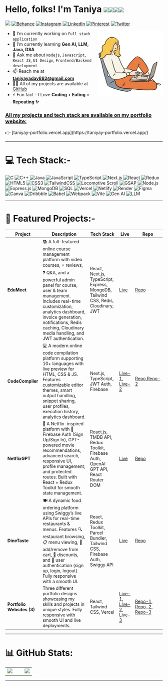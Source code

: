 # Hello, folks! I'm Taniya <img src="https://raw.githubusercontent.com/MartinHeinz/MartinHeinz/master/wave.gif" width="30px"><img src="https://emoji.slack-edge.com/T0172CCPGUW/party-blob/d7253707fa13e9ee.gif" width="30"/><img src="https://emoji.slack-edge.com/T0172CCPGUW/party-blob/d7253707fa13e9ee.gif" width="30"/><img src="https://emoji.slack-edge.com/T0172CCPGUW/party-blob/d7253707fa13e9ee.gif" width="30"/>

 [![](https://visitcountpro.itsvg.in/api?id=Taniya23Y&pretty=true)](https://visitcount.itsvg.in)  [![Behance](https://img.shields.io/badge/Behance-1769ff?logo=behance&logoColor=white)](https://behance.net/https://www.behance.net/23taniyayadav) [![Instagram](https://img.shields.io/badge/Instagram-%23E4405F.svg?logo=Instagram&logoColor=white)](https://instagram.com/https://www.instagram.com/tranquil.taniya_/) [![LinkedIn](https://img.shields.io/badge/LinkedIn-%230077B5.svg?logo=linkedin&logoColor=white)](https://linkedin.com/in/https://www.linkedin.com/in/taniya-yadav-9a4282253/) [![Pinterest](https://img.shields.io/badge/Pinterest-%23E60023.svg?logo=Pinterest&logoColor=white)](https://pinterest.com/https://in.pinterest.com/23taniya/) [![Twitter](https://img.shields.io/badge/Twitter-%231DA1F2.svg?logo=Twitter&logoColor=white)](https://twitter.com/https://twitter.com/FairyTaniya?s=09) 

<img align="right" img src="https://github.com/Taniya23Y/Taniya23Y/blob/main/Right_img.webp" width="210px">

- 🔭  I’m currently working on `Full stack application`  
- 🌱 I’m currently learning **Gen AI, LLM, Java, DSA**  
- 💬 Ask me about `Nodejs`, `Javascript`, `React JS`, `UI Design`, `Frontend/Backend development`  
- 📫 Reach me at **taniyayadav882@gmail.com**  
- 👨‍💻 All of my projects are available at [GitHub](https://github.com/taniya23Y)  
- ⚡ Fun fact - I Love **Coding + Eating + Repeating ✨**  

<h3><u>All my projects and tech stack are available on my portfolio website:</u></h3>  
👉 [taniyay-portfolio.vercel.app](https://taniyay-portfolio.vercel.app/) 

---

# 💻 Tech Stack:-
![C](https://img.shields.io/badge/C-%2300599C.svg?style=for-the-badge&logo=c&logoColor=white) 
![C++](https://img.shields.io/badge/C++-%2300599C.svg?style=for-the-badge&logo=c%2B%2B&logoColor=white)
![Java](https://img.shields.io/badge/Java-%23ED8B00.svg?style=for-the-badge&logo=openjdk&logoColor=white)
![JavaScript](https://img.shields.io/badge/JavaScript-%23323330.svg?style=for-the-badge&logo=javascript&logoColor=%23F7DF1E)
![TypeScript](https://img.shields.io/badge/TypeScript-%23007ACC.svg?style=for-the-badge&logo=typescript&logoColor=white)
![Next.js](https://img.shields.io/badge/Next.js-%23000000.svg?style=for-the-badge&logo=nextdotjs&logoColor=white)
![React](https://img.shields.io/badge/React-%2320232a.svg?style=for-the-badge&logo=react&logoColor=%2361DAFB)
![Redux](https://img.shields.io/badge/Redux-%23593d88.svg?style=for-the-badge&logo=redux&logoColor=white)
![HTML5](https://img.shields.io/badge/HTML5-%23E34F26.svg?style=for-the-badge&logo=html5&logoColor=white)
![CSS3](https://img.shields.io/badge/CSS3-%231572B6.svg?style=for-the-badge&logo=css3&logoColor=white)
![TailwindCSS](https://img.shields.io/badge/TailwindCSS-%2338B2AC.svg?style=for-the-badge&logo=tailwind-css&logoColor=white)
![Locomotive Scroll](https://img.shields.io/badge/Locomotive-%23593d88.svg?style=for-the-badge&logo=Locomotive&logoColor=white)
![GSAP](https://img.shields.io/badge/GSAP-88CE02?style=for-the-badge&logo=greensock&logoColor=white)
![Node.js](https://img.shields.io/badge/Node.js-6DA55F?style=for-the-badge&logo=node.js&logoColor=white)
![Express.js](https://img.shields.io/badge/Express.js-%23404d59.svg?style=for-the-badge&logo=express&logoColor=white)
![MongoDB](https://img.shields.io/badge/MongoDB-%234ea94b.svg?style=for-the-badge&logo=mongodb&logoColor=white)
![SQL](https://img.shields.io/badge/SQL-%23FF9900.svg?style=for-the-badge&logo=postgresql&logoColor=white)
![Vercel](https://img.shields.io/badge/Vercel-%23000000.svg?style=for-the-badge&logo=vercel&logoColor=white)
![Netlify](https://img.shields.io/badge/Netlify-%23000000.svg?style=for-the-badge&logo=netlify&logoColor=#00C7B7)
![Render](https://img.shields.io/badge/Render-%23000000.svg?style=for-the-badge&logo=render&logoColor=white)
![Figma](https://img.shields.io/badge/Figma-%23F24E1E.svg?style=for-the-badge&logo=figma&logoColor=white)
![Canva](https://img.shields.io/badge/Canva-%2300C4CC.svg?style=for-the-badge&logo=Canva&logoColor=white)
![Dribbble](https://img.shields.io/badge/Dribbble-EA4C89?style=for-the-badge&logo=dribbble&logoColor=white)
![Babel](https://img.shields.io/badge/Babel-%23FF9900.svg?style=for-the-badge&logo=Babel&logoColor=white)
![Webpack](https://img.shields.io/badge/Webpack-%238DD6F9.svg?style=for-the-badge&logo=webpack&logoColor=black)
![Vite](https://img.shields.io/badge/Vite-%23646CFF.svg?style=for-the-badge&logo=vite&logoColor=white)
![Gen AI](https://img.shields.io/badge/GenAI-%2300C853.svg?style=for-the-badge&logo=OpenAI&logoColor=white)
![LLM](https://img.shields.io/badge/LLM-%231572B6.svg?style=for-the-badge&logo=ai&logoColor=white)


---

# 🚀 Featured Projects:-
| Project | Description | Tech Stack | Live | Repo |
|--------|-------------|-----------|-----------|-------------|
| **EduMeet** | 📚 A full-featured online course management platform with video courses, ⭐ reviews, ❓ Q&A, and a powerful admin panel for course, user & team management. Includes real-time customization, analytics dashboard, invoice generation, notifications, Redis caching, Cloudinary media handling, and JWT authentication. | React, Next.js, TypeScript, Express, MongoDB, Tailwind CSS, Redis, Cloudinary, JWT | [Live](https://edumeet-learn.vercel.app/) | [Repo](https://github.com/Taniya23Y/Next-Edumeet) |
| **CodeCompiler** | 💻 A modern online code compilation platform supporting 10+ languages with live preview for HTML, CSS & JS. Features customizable editor themes, smart output handling, snippet sharing, user profiles, execution history, analytics dashboard. | Next.js, TypeScript, JWT Auth, Firebase | [Live-1](https://code-compiler.vercel.app/), [Live-2](https://code-compiler-project.vercel.app/) | [Repo](https://github.com/Taniya23Y/Code.Compiler),[Repo-2](https://github.com/Taniya23Y/code.Compiler.Project) |
| **NetflixGPT** | 🎥 A Netflix-inspired platform with 🔐 Firebase Auth (Sign Up/Sign In), GPT-powered movie recommendations, advanced search, responsive UI, profile management, and protected routes. Built with React + Redux Toolkit for smooth state management. | React.js, TMDB API, Redux Toolkit, Firebase Auth, OpenAI GPT API, React Router DOM | [Live](https://flixgenie.vercel.app/) | [Repo](https://github.com/Taniya23Y/Netflix-GPT) |
| **DineTaste** | 🍽️ A dynamic food ordering platform using Swiggy’s live APIs for real-time restaurants & menus. Features 🔍 restaurant browsing, 📋 menu viewing, 🛒 add/remove from cart, 🎁 discounts, and 🔐 user authentication (sign up, login, logout). Fully responsive with a smooth UI. | React, Redux Toolkit, Parcel Bundler, Tailwind CSS, Firebase Auth, Swiggy API | [Live](https://dine-taste.vercel.app/) | [Repo](https://github.com/Taniya23Y/DineTaste) |
| **Portfolio Websites (3)** | Three different portfolio designs showcasing my skills and projects in unique styles. Fully responsive with smooth UI and live deployments. | React, Tailwind CSS, Vercel | [Live-1](https://taniyay-portfolio.vercel.app/), [Live-2](https://taniyay-portfolio.netlify.app/), [Live-3](https://ui-portfolio-umber.vercel.app/) | [Repo-1](https://github.com/Taniya23Y/New-One), [Repo-2](https://github.com/Taniya23Y/Taniya-Portfolio), [Repo-3](https://github.com/Taniya23Y/Piyush-Folio) |


---

# 📊 GitHub Stats:
<table>
  <tr>
    <td><img src="https://github-readme-streak-stats.herokuapp.com/?user=Taniya23Y&theme=dark&hide_border=true" /></td>
    <td>&nbsp;&nbsp;&nbsp;</td>
    <td><img src="https://github-readme-stats.vercel.app/api/top-langs?username=Taniya23Y&theme=dark&hide_border=false&include_all_commits=false&count_private=true&layout=compact" /></td>
  </tr>
</table>

---
